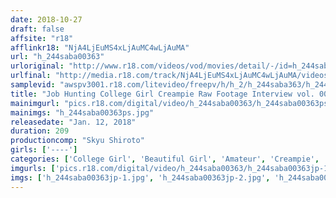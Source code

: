 ```yaml
---
date: 2018-10-27
draft: false
affsite: "r18"
afflinkr18: "NjA4LjEuMS4xLjAuMC4wLjAuMA"
url: "h_244saba00363"
urloriginal: "http://www.r18.com/videos/vod/movies/detail/-/id=h_244saba00363"
urlfinal: "http://media.r18.com/track/NjA4LjEuMS4xLjAuMC4wLjAuMA/videos/vod/movies/detail/-/id=h_244saba00363"
samplevid: "awspv3001.r18.com/litevideo/freepv/h/h_2/h_244saba363/h_244saba363_dmb_w.mp4"
title: "Job Hunting College Girl Creampie Raw Footage Interview vol. 001"
mainimgurl: "pics.r18.com/digital/video/h_244saba00363/h_244saba00363ps.jpg"
mainimgs: "h_244saba00363ps.jpg"
releasedate: "Jan. 12, 2018"
duration: 209
productioncomp: "Skyu Shiroto"
girls: ['----']
categories: ['College Girl', 'Beautiful Girl', 'Amateur', 'Creampie', 'Blowjob', 'Hi-Def']
imgurls: ['pics.r18.com/digital/video/h_244saba00363/h_244saba00363jp-1.jpg', 'pics.r18.com/digital/video/h_244saba00363/h_244saba00363jp-2.jpg', 'pics.r18.com/digital/video/h_244saba00363/h_244saba00363jp-3.jpg', 'pics.r18.com/digital/video/h_244saba00363/h_244saba00363jp-4.jpg', 'pics.r18.com/digital/video/h_244saba00363/h_244saba00363jp-5.jpg', 'pics.r18.com/digital/video/h_244saba00363/h_244saba00363jp-6.jpg', 'pics.r18.com/digital/video/h_244saba00363/h_244saba00363jp-7.jpg', 'pics.r18.com/digital/video/h_244saba00363/h_244saba00363jp-8.jpg', 'pics.r18.com/digital/video/h_244saba00363/h_244saba00363jp-9.jpg', 'pics.r18.com/digital/video/h_244saba00363/h_244saba00363jp-10.jpg', 'pics.r18.com/digital/video/h_244saba00363/h_244saba00363jp-11.jpg', 'pics.r18.com/digital/video/h_244saba00363/h_244saba00363jp-12.jpg', 'pics.r18.com/digital/video/h_244saba00363/h_244saba00363jp-13.jpg', 'pics.r18.com/digital/video/h_244saba00363/h_244saba00363jp-14.jpg', 'pics.r18.com/digital/video/h_244saba00363/h_244saba00363jp-15.jpg', 'pics.r18.com/digital/video/h_244saba00363/h_244saba00363jp-16.jpg', 'pics.r18.com/digital/video/h_244saba00363/h_244saba00363jp-17.jpg', 'pics.r18.com/digital/video/h_244saba00363/h_244saba00363jp-18.jpg', 'pics.r18.com/digital/video/h_244saba00363/h_244saba00363jp-19.jpg', 'pics.r18.com/digital/video/h_244saba00363/h_244saba00363jp-20.jpg']
imgs: ['h_244saba00363jp-1.jpg', 'h_244saba00363jp-2.jpg', 'h_244saba00363jp-3.jpg', 'h_244saba00363jp-4.jpg', 'h_244saba00363jp-5.jpg', 'h_244saba00363jp-6.jpg', 'h_244saba00363jp-7.jpg', 'h_244saba00363jp-8.jpg', 'h_244saba00363jp-9.jpg', 'h_244saba00363jp-10.jpg', 'h_244saba00363jp-11.jpg', 'h_244saba00363jp-12.jpg', 'h_244saba00363jp-13.jpg', 'h_244saba00363jp-14.jpg', 'h_244saba00363jp-15.jpg', 'h_244saba00363jp-16.jpg', 'h_244saba00363jp-17.jpg', 'h_244saba00363jp-18.jpg', 'h_244saba00363jp-19.jpg', 'h_244saba00363jp-20.jpg']
---
```

